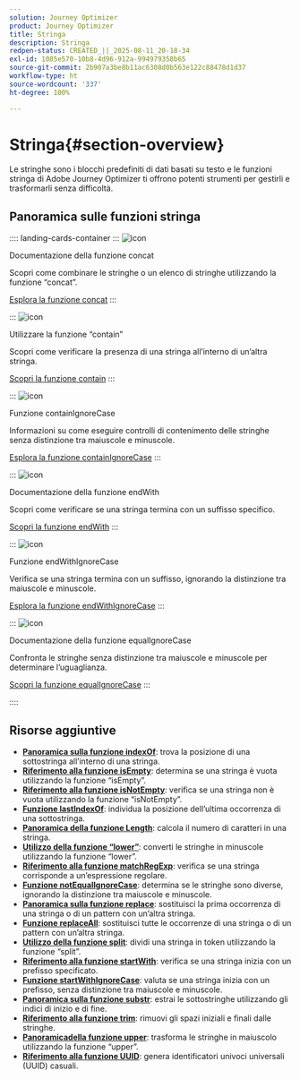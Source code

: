 ```yaml
---
solution: Journey Optimizer
product: Journey Optimizer
title: Stringa
description: Stringa
redpen-status: CREATED_||_2025-08-11_20-18-34
exl-id: 1085e570-10b8-4d96-912a-994979358b65
source-git-commit: 2b907a3be8b11ac6308d0b563e122c88478d1d37
workflow-type: ht
source-wordcount: '337'
ht-degree: 100%

---
```


# Stringa{#section-overview}

Le stringhe sono i blocchi predefiniti di dati basati su testo e le funzioni stringa di Adobe Journey Optimizer ti offrono potenti strumenti per gestirli e trasformarli senza difficoltà.

## Panoramica sulle funzioni stringa

:::: landing-cards-container
:::
![icon](https://cdn.experienceleague.adobe.com/icons/code-branch.svg?lang=it)

Documentazione della funzione concat

Scopri come combinare le stringhe o un elenco di stringhe utilizzando la funzione “concat”.

[Esplora la funzione concat](../using/building-journeys/functions/functionconcat.md)
:::

:::
![icon](https://cdn.experienceleague.adobe.com/icons/code-branch.svg?lang=it)

Utilizzare la funzione “contain”

Scopri come verificare la presenza di una stringa all’interno di un’altra stringa.

[Scopri la funzione contain](../using/building-journeys/functions/functioncontain.md)
:::

:::
![icon](https://cdn.experienceleague.adobe.com/icons/code-branch.svg?lang=it)

Funzione containIgnoreCase

Informazioni su come eseguire controlli di contenimento delle stringhe senza distinzione tra maiuscole e minuscole.

[Esplora la funzione containIgnoreCase](../using/building-journeys/functions/functioncontainwithignorecase.md)
:::

:::
![icon](https://cdn.experienceleague.adobe.com/icons/code-branch.svg?lang=it)

Documentazione della funzione endWith

Scopri come verificare se una stringa termina con un suffisso specifico.

[Scopri la funzione endWith](../using/building-journeys/functions/functionendwith.md)
:::

:::
![icon](https://cdn.experienceleague.adobe.com/icons/code-branch.svg?lang=it)

Funzione endWithIgnoreCase

Verifica se una stringa termina con un suffisso, ignorando la distinzione tra maiuscole e minuscole.

[Esplora la funzione endWithIgnoreCase](../using/building-journeys/functions/functionendwithignorecase.md)
:::

:::
![icon](https://cdn.experienceleague.adobe.com/icons/code-branch.svg?lang=it)

Documentazione della funzione equalIgnoreCase

Confronta le stringhe senza distinzione tra maiuscole e minuscole per determinare l’uguaglianza.

[Scopri la funzione equalIgnoreCase](../using/building-journeys/functions/functionequalignorecase.md)
:::

::::


## Risorse aggiuntive

- **[Panoramica sulla funzione indexOf](../using/building-journeys/functions/functionindexof.md)**: trova la posizione di una sottostringa all’interno di una stringa.
- **[Riferimento alla funzione isEmpty](../using/building-journeys/functions/functionisempty.md)**: determina se una stringa è vuota utilizzando la funzione “isEmpty”.
- **[Riferimento alla funzione isNotEmpty](../using/building-journeys/functions/functionisnotempty.md)**: verifica se una stringa non è vuota utilizzando la funzione “isNotEmpty”.
- **[Funzione lastIndexOf](../using/building-journeys/functions/functionlastindexof.md)**: individua la posizione dell’ultima occorrenza di una sottostringa.
- **[Panoramica della funzione Length](../using/building-journeys/functions/functionlength.md)**: calcola il numero di caratteri in una stringa.
- **[Utilizzo della funzione “lower”](../using/building-journeys/functions/functionlower.md)**: converti le stringhe in minuscole utilizzando la funzione “lower”.
- **[Riferimento alla funzione matchRegExp](../using/building-journeys/functions/functionmatchregexp.md)**: verifica se una stringa corrisponde a un’espressione regolare.
- **[Funzione notEqualIgnoreCase](../using/building-journeys/functions/functionnotequalignorecase.md)**: determina se le stringhe sono diverse, ignorando la distinzione tra maiuscole e minuscole.
- **[Panoramica sulla funzione replace](../using/building-journeys/functions/functionreplace.md)**: sostituisci la prima occorrenza di una stringa o di un pattern con un’altra stringa.
- **[Funzione replaceAll](../using/building-journeys/functions/functionreplaceall.md)**: sostituisci tutte le occorrenze di una stringa o di un pattern con un’altra stringa.
- **[Utilizzo della funzione split](../using/building-journeys/functions/functionsplit.md)**: dividi una stringa in token utilizzando la funzione “split”.
- **[Riferimento alla funzione startWith](../using/building-journeys/functions/functionstartwith.md)**: verifica se una stringa inizia con un prefisso specificato.
- **[Funzione startWithIgnoreCase](../using/building-journeys/functions/functionstartwithignorecase.md)**: valuta se una stringa inizia con un prefisso, senza distinzione tra maiuscole e minuscole.
- **[Panoramica sulla funzione substr](../using/building-journeys/functions/functionsubstr.md)**: estrai le sottostringhe utilizzando gli indici di inizio e di fine.
- **[Riferimento alla funzione trim](../using/building-journeys/functions/functiontrim.md)**: rimuovi gli spazi iniziali e finali dalle stringhe.
- **[Panoramicadella funzione upper](../using/building-journeys/functions/functionupper.md)**: trasforma le stringhe in maiuscolo utilizzando la funzione “upper”.
- **[Riferimento alla funzione UUID](../using/building-journeys/functions/functionuuid.md)**: genera identificatori univoci universali (UUID) casuali.
